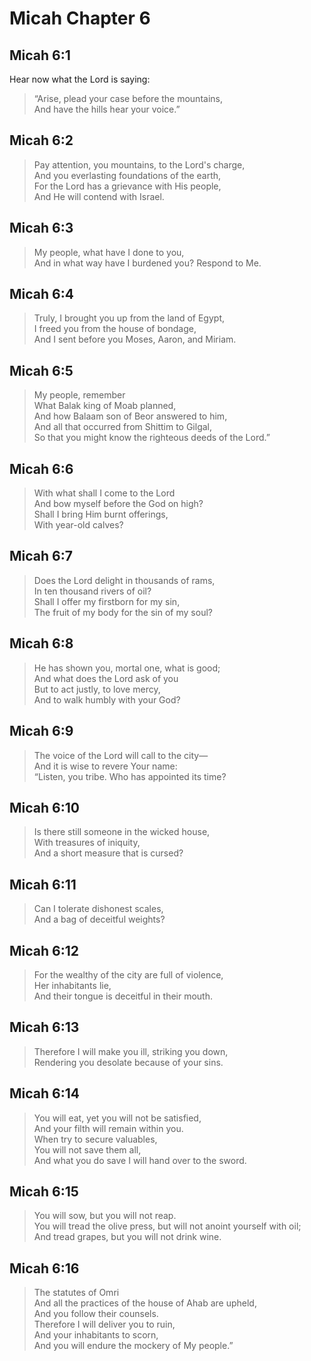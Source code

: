 # Micah Chapter 6

## Micah 6:1

Hear now what the Lord is saying:

> “Arise, plead your case before the mountains,  
> And have the hills hear your voice.”

## Micah 6:2

> Pay attention, you mountains, to the Lord's charge,  
> And you everlasting foundations of the earth,  
> For the Lord has a grievance with His people,  
> And He will contend with Israel.

## Micah 6:3

> My people, what have I done to you,  
> And in what way have I burdened you? Respond to Me.

## Micah 6:4

> Truly, I brought you up from the land of Egypt,  
> I freed you from the house of bondage,  
> And I sent before you Moses, Aaron, and Miriam.

## Micah 6:5

> My people, remember  
> What Balak king of Moab planned,  
> And how Balaam son of Beor answered to him,  
> And all that occurred from Shittim to Gilgal,  
> So that you might know the righteous deeds of the Lord.”

## Micah 6:6

> With what shall I come to the Lord  
> And bow myself before the God on high?  
> Shall I bring Him burnt offerings,  
> With year-old calves?

## Micah 6:7

> Does the Lord delight in thousands of rams,  
> In ten thousand rivers of oil?  
> Shall I offer my firstborn for my sin,  
> The fruit of my body for the sin of my soul?

## Micah 6:8

> He has shown you, mortal one, what is good;  
> And what does the Lord ask of you  
> But to act justly, to love mercy,  
> And to walk humbly with your God?

## Micah 6:9

> The voice of the Lord will call to the city—  
> And it is wise to revere Your name:  
> “Listen, you tribe. Who has appointed its time?

## Micah 6:10

> Is there still someone in the wicked house,  
> With treasures of iniquity,  
> And a short measure that is cursed?

## Micah 6:11

> Can I tolerate dishonest scales,  
> And a bag of deceitful weights?

## Micah 6:12

> For the wealthy of the city are full of violence,  
> Her inhabitants lie,  
> And their tongue is deceitful in their mouth.

## Micah 6:13

> Therefore I will make you ill, striking you down,  
> Rendering you desolate because of your sins.

## Micah 6:14

> You will eat, yet you will not be satisfied,  
> And your filth will remain within you.  
> When try to secure valuables,  
> You will not save them all,  
> And what you do save I will hand over to the sword.

## Micah 6:15

> You will sow, but you will not reap.  
> You will tread the olive press, but will not anoint yourself with oil;  
> And tread grapes, but you will not drink wine.

## Micah 6:16

> The statutes of Omri  
> And all the practices of the house of Ahab are upheld,  
> And you follow their counsels.  
> Therefore I will deliver you to ruin,  
> And your inhabitants to scorn,  
> And you will endure the mockery of My people.”
